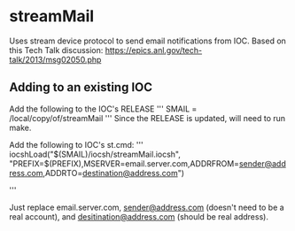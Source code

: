 # streamMail

Uses stream device protocol to send email notifications from IOC. Based on this Tech Talk discussion: https://epics.anl.gov/tech-talk/2013/msg02050.php

## Adding to an existing IOC

Add the following to the IOC's RELEASE
'''
SMAIL = /local/copy/of/streamMail
'''
Since the RELEASE is updated, will need to run make. 

Add the following to IOC's st.cmd:
'''
iocshLoad("$(SMAIL)/iocsh/streamMail.iocsh", "PREFIX=$(PREFIX),MSERVER=email.server.com,ADDRFROM=sender@address.com,ADDRTO=destination@address.com")

'''

Just replace email.server.com, sender@address.com (doesn't need to be a real account), and
desitination@address.com (should be real address).

